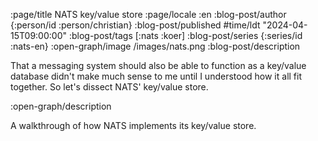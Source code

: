 :page/title NATS key/value store
:page/locale :en
:blog-post/author {:person/id :person/christian}
:blog-post/published #time/ldt "2024-04-15T09:00:00"
:blog-post/tags [:nats :koer]
:blog-post/series {:series/id :nats-en}
:open-graph/image /images/nats.png
:blog-post/description

That a messaging system should also be able to function as a key/value database
didn't make much sense to me until I understood how it all fit together. So
let's dissect NATS' key/value store.

:open-graph/description

A walkthrough of how NATS implements its key/value store.
